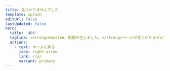 ```yaml
---
title: 見つかりませんでした
template: splash
editUrl: false
lastUpdated: false
hero:
  title: '404'
  tagline: <strong>Houston、問題が生じました。</strong>ページが見つかりませんでした。<br>URLを確認するか、検索バーを使用してみてください。
  actions:
    - text: ホームに戻る
      icon: right-arrow
      link: /ja/
      variant: primary
---
```

